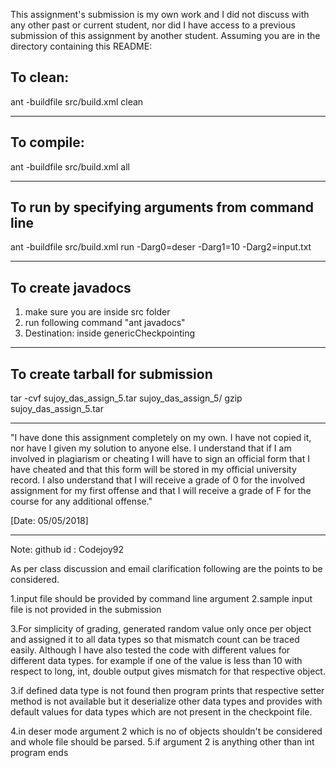 This assignment's submission is my own work and I did not discuss with any other past or current student, nor did I have access to a previous submission of this assignment by another student.
Assuming you are in the directory containing this README:

## To clean:
ant -buildfile src/build.xml clean

-----------------------------------------------------------------------
## To compile: 
ant -buildfile src/build.xml all

-----------------------------------------------------------------------
## To run by specifying arguments from command line 
ant -buildfile src/build.xml run -Darg0=deser -Darg1=10 -Darg2=input.txt

-----------------------------------------------------------------------
## To create javadocs
1. make sure you are inside src folder
2. run following command "ant javadocs"
3. Destination: inside genericCheckpointing

-----------------------------------------------------------------------
## To create tarball for submission
tar -cvf sujoy_das_assign_5.tar sujoy_das_assign_5/
gzip sujoy_das_assign_5.tar

-----------------------------------------------------------------------

"I have done this assignment completely on my own. I have not copied
it, nor have I given my solution to anyone else. I understand that if
I am involved in plagiarism or cheating I will have to sign an
official form that I have cheated and that this form will be stored in
my official university record. I also understand that I will receive a
grade of 0 for the involved assignment for my first offense and that I
will receive a grade of F for the course for any additional
offense."

[Date: 05/05/2018]

-----------------------------------------------------------------------
Note:
github id : Codejoy92

As per class discussion and email clarification following are the points to be considered.

1.input file should be provided by command line argument
2.sample input file is not provided in the submission

3.For simplicity of grading, generated random value only once per object and assigned it to all data types so that mismatch count can be traced easily.
Although I have also tested the code with different values for different data types.
for example
if one of the value is less than 10 with respect to long, int, double
output gives mismatch for that respective object.

3.if defined data type is not found then program prints that respective setter method is not available but it deserialize other data types and provides with default values for data types which are not present in the checkpoint file.

4.in deser mode argument 2 which is no of objects shouldn't be considered and whole file should be parsed.
5.if argument 2 is anything other than int program ends
